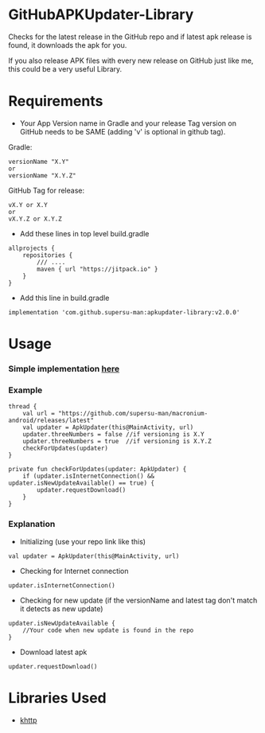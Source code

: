 # GitHubAPKUpdater-Library
Checks for the latest release in the GitHub repo and if latest apk release is found, it downloads the apk for you.

If you also release APK files with every new release on GitHub just like me, this could be a very useful Library.

# Requirements
- Your App Version name in Gradle and your release Tag version on GitHub needs to be SAME (adding 'v' is optional in github tag).

Gradle:
```
versionName "X.Y"
or
versionName "X.Y.Z"
```
GitHub Tag for release:
```
vX.Y or X.Y
or
vX.Y.Z or X.Y.Z
```
- Add these lines in top level build.gradle
```
allprojects {
    repositories {
        /// ....
        maven { url "https://jitpack.io" }
    }
}
```
- Add this line in build.gradle
```
implementation 'com.github.supersu-man:apkupdater-library:v2.0.0'
```

# Usage
### Simple implementation [here](https://github.com/supersu-man/apkupdater-library/blob/main/app/src/main/java/com/supersuman/apkupdaterdemo/MainActivity.kt)
### Example
```
thread {
    val url = "https://github.com/supersu-man/macronium-android/releases/latest"
    val updater = ApkUpdater(this@MainActivity, url)
    updater.threeNumbers = false //if versioning is X.Y
    updater.threeNumbers = true  //if versioning is X.Y.Z
    checkForUpdates(updater)
}
```
```
private fun checkForUpdates(updater: ApkUpdater) {
    if (updater.isInternetConnection() && updater.isNewUpdateAvailable() == true) {
        updater.requestDownload()
    }
}
```
### Explanation
- Initializing (use your repo link like this)
```
val updater = ApkUpdater(this@MainActivity, url)
```
- Checking for Internet connection
```
updater.isInternetConnection()
```
- Checking for new update (if the versionName and latest tag don't match it detects as new update)
```
updater.isNewUpdateAvailable {
    //Your code when new update is found in the repo
}
```
- Download latest apk
```
updater.requestDownload()
```
# Libraries Used 
- [khttp](https://github.com/ascclemens/khttp#readme)